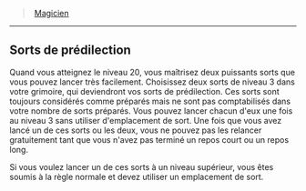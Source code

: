 ﻿---
!ClassFeatureItem
Name: Sorts de prédilection
Id: wizard_hd.md#sorts-de-prédilection
ParentLink: wizard_hd.md#magicien
ParentName: Magicien
NameLevel: 2
Attributes: {}
---
> [Magicien](hd_wizard.md)

---

## Sorts de prédilection

Quand vous atteignez le niveau 20, vous maîtrisez deux puissants sorts que vous pouvez lancer très facilement. Choisissez deux sorts de niveau 3 dans votre grimoire, qui deviendront vos sorts de prédilection. Ces sorts sont toujours considérés comme préparés mais ne sont pas comptabilisés dans votre nombre de sorts préparés. Vous pouvez lancer chacun d'eux une fois au niveau 3 sans utiliser d'emplacement de sort. Une fois que vous avez lancé un de ces sorts ou les deux, vous ne pouvez pas les relancer gratuitement tant que vous n'avez pas terminé un repos court ou un repos long.

Si vous voulez lancer un de ces sorts à un niveau supérieur, vous êtes soumis à la règle normale et devez utiliser un emplacement de sort.

